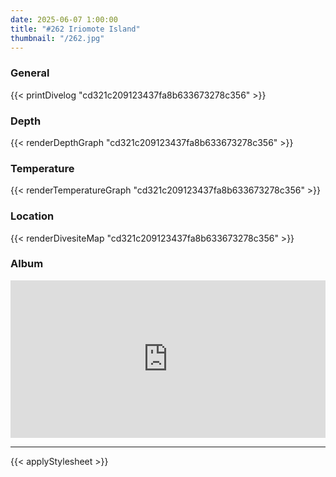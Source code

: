```yaml
---
date: 2025-06-07 1:00:00
title: "#262 Iriomote Island"
thumbnail: "/262.jpg"
---
```


### General

{{< printDivelog "cd321c209123437fa8b633673278c356" >}}

### Depth

{{< renderDepthGraph "cd321c209123437fa8b633673278c356" >}}

### Temperature

{{< renderTemperatureGraph "cd321c209123437fa8b633673278c356" >}}

### Location

{{< renderDivesiteMap "cd321c209123437fa8b633673278c356" >}}

### Album

<div class='lr_embed' style='position: relative; padding-bottom: 50%; height: 0; overflow: hidden;'><iframe id='iframe' src='https://lightroom.adobe.com/embed/shares/13018e5cf9424e89873a04b897441e3d/slideshow?background_color=%232D2D2D&color=%23999999' frameborder='0'style='width:100%; height:100%; position: absolute; top:0; left:0;' ></iframe></div>

---

{{< applyStylesheet >}}
